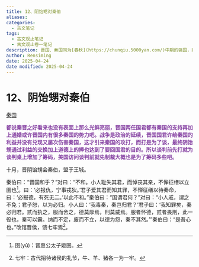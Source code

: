 ```yaml
---
title: 12、阴饴甥对秦伯
aliases: 
categories:
  - 古文笔记
tags:
  - 古文观止笔记
  - 古文观止卷一笔记
description: 晋国、秦国同为[春秋](https://chunqiu.5000yan.com/)中期的强国，两国因争霸中原而矛盾突出。公元前645年，晋国和秦国在韩原(今陕西韩城)交战，结果晋国战败，国君晋惠公也成了秦人的阶下囚。事后，秦穆公主张两国和解，晋国于是派阴饴甥去秦国讲和。此文写的正是阴饴甥出使秦国之事。
author: Rensiming
date: 2025-04-24
date modified: 2025-04-24
---
```


# 12、阴饴甥对秦伯

[秦国](../0.先秦诸国资料/秦国.md)

<span style="color: #843fa1;">**都说秦晋之好看来也没有表面上那么光鲜亮丽，晋国两任国君都有秦国的支持再加上通婚或许晋国内有很多秦国的势力吧。战争是政治的延续，晋国国君许给秦国的利益并没有兑现又屡次伤害秦国，这才引来秦国的攻打，而打是为了谈，最终阴饴甥通过利益的交换加上道德上的捧也达到了要回国君的目的。所以谈判前先打就为谈判桌上增加了筹码，美国访问谈判前就先制裁大概也是为了筹码多些吧。**</span>

十月，晋阴饴甥会秦伯，盟于王城。

秦伯曰：“晋国和乎？”对曰：“不和。小人耻失其君，而悼丧其亲，不惮征缮以立圉也[^1]。曰：‘必报仇，宁事戎狄。’君子爱其君而知其罪，不惮征缮以待秦命，曰：‘必报德，有死无二。’以此不和。”秦伯曰：“国谓君何？”对曰：“小人戚，谓之不免；君子恕，以为必归。小人曰：‘我毒秦，秦岂归君？’君子曰：‘我知罪矣，秦必归君。贰而执之，服而舍之，德莫厚焉，刑莫威焉。服者怀德，贰者畏刑，此一役也，秦可以霸。纳而不定，废而不立，以德为怨，秦不其然。’”秦伯曰：“是吾心也。”改馆晋侯，馈七牢焉[^2]。

[^1]:圉(yǔ)：晋惠公太子姬圉。

[^2]:七牢：古代招待诸侯的礼节，牛、羊、猪各一为一牢。
